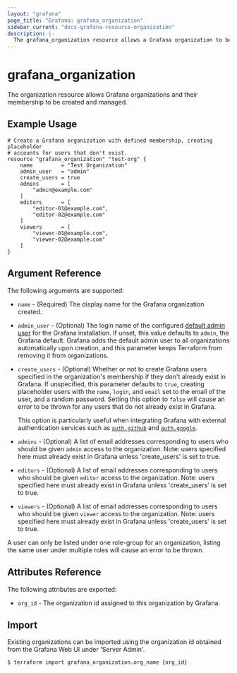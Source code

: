```yaml
---
layout: "grafana"
page_title: "Grafana: grafana_organization"
sidebar_current: "docs-grafana-resource-organization"
description: |-
  The grafana_organization resource allows a Grafana organization to be created.
---
```


# grafana\_organization

The organization resource allows Grafana organizations and their membership to
be created and managed.

## Example Usage

```hcl
# Create a Grafana organization with defined membership, creating placeholder
# accounts for users that don't exist.
resource "grafana_organization" "test-org" {
    name         = "Test Organization"
    admin_user   = "admin"
    create_users = true
    admins       = [
        "admin@example.com"
    ]
    editors      = [
        "editor-01@example.com",
        "editor-02@example.com"
    ]
    viewers      = [
        "viewer-01@example.com",
        "viewer-02@example.com"
    ]
}
```


## Argument Reference

The following arguments are supported:

* `name` - (Required) The display name for the Grafana organization created.

* `admin_user` - (Optional) The login name of the configured
  [default admin user](http://docs.grafana.org/installation/configuration/#admin-user)
  for the Grafana installation. If unset, this value defaults to `admin`, the
  Grafana default. Grafana adds the default admin user to all organizations
  automatically upon creation, and this parameter keeps Terraform from removing
  it from organizations.

* `create_users` - (Optional) Whether or not to create Grafana users specified
  in the organization's membership if they don't already exist in Grafana. If
  unspecified, this parameter defaults to `true`, creating placeholder users
  with the `name`, `login`, and `email` set to the email of the user, and a
  random password. Setting this option to `false` will cause an error to be
  thrown for any users that do not already exist in Grafana.

  This option is particularly useful when integrating Grafana with external
  authentication services such as
  [`auth.github`](http://docs.grafana.org/installation/configuration/#auth-github)
  and
  [`auth.google`](http://docs.grafana.org/installation/configuration/#auth-google).

* `admins` - (Optional) A list of email addresses corresponding to users who
  should be given `admin` access to the organization. Note: users specified
  here must already exist in Grafana unless 'create_users' is set to true.

* `editors` - (Optional) A list of email addresses corresponding to users who
  should be given `editor` access to the organization. Note: users specified
  here must already exist in Grafana unless 'create_users' is set to true.

* `viewers` - (Optional) A list of email addresses corresponding to users who
  should be given `viewer` access to the organization. Note: users specified
  here must already exist in Grafana unless 'create_users' is set to true.

A user can only be listed under one role-group for an organization, listing the
same user under multiple roles will cause an error to be thrown.

## Attributes Reference

The following attributes are exported:

* `org_id` - The organization id assigned to this organization by Grafana.

## Import

Existing organizations can be imported using the organization id obtained from
the Grafana Web UI under 'Server Admin'.

```
$ terraform import grafana_organization.org_name {org_id}
```
